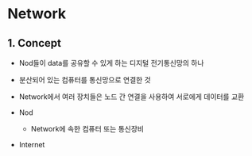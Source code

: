 # Network
## 1. Concept
- Nod들이 data를 공유할 수 있게 하는 디지털 전기통신망의 하나
- 분산되어 있는 컴퓨터를 통신망으로 연결한 것
- Network에서 여러 장치들은 노드 간 연결을 사용하여 서로에게 데이터를 교환
- Nod
    - Network에 속한 컴퓨터 또는 통신장비

- Internet